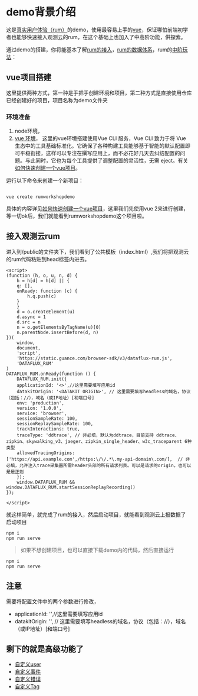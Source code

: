# demo背景介绍

这是[真实用户体验（rum）](https://docs.guance.com/real-user-monitoring/)的demo，使用最容易上手的[vue](https://cli.vuejs.org/config/)，保证哪怕前端初学者也能够快速接入观测云的rum，在这个基础上也加入了中高阶功能，供探索。

通过demo的搭建，你将能基本了解[rum的接入](https://docs.guance.com/real-user-monitoring/web/app-access/)，[rum的数据体系](https://docs.guance.com/real-user-monitoring/web/app-data-collection/)，rum的[中阶玩法](https://docs.guance.com/real-user-monitoring/web/custom-sdk/)：



## vue项目搭建
这里提供两种方式，第一种是手把手创建环境和项目，第二种方式是直接使用仓库已经创建好的项目，项目名称为demo文件夹
### 环境准备
1. node环境，
2. [vue 环境](https://cli.vuejs.org/zh/#%E8%B5%B7%E6%AD%A5)，
这里的vue环境搭建使用Vue CLI 服务，Vue CLI 致力于将 Vue 生态中的工具基础标准化。它确保了各种构建工具能够基于智能的默认配置即可平稳衔接，这样可以专注在撰写应用上，而不必花好几天去纠结配置的问题。与此同时，它也为每个工具提供了调整配置的灵活性，无需 eject。有关[如何快速创建一个vue项目](https://cli.vuejs.org/zh/guide/creating-a-project.html)。

运行以下命令来创建一个新项目：
```

vue create rumworkshopdemo

```
具体的内容详见[如何快速创建一个vue项目](https://cli.vuejs.org/zh/guide/creating-a-project.html)，这里我们先使用vue 2来进行创建，等一切ok后，我们就能看到rumworkshopdemo这个项目啦。

## 接入观测云rum
进入到/public的文件夹下，我们看到了公共模板（index.html）,我们将把观测云的rum代码粘贴到head标签内进去。

```
<script>
(function (h, o, u, n, d) {
    h = h[d] = h[d] || {
    q: [],
    onReady: function (c) {
        h.q.push(c)
    }
    }
    d = o.createElement(u)
    d.async = 1
    d.src = n
    n = o.getElementsByTagName(u)[0]
    n.parentNode.insertBefore(d, n)
})(
    window,
    document,
    'script',
    'https://static.guance.com/browser-sdk/v3/dataflux-rum.js',
    'DATAFLUX_RUM'
)
DATAFLUX_RUM.onReady(function () {
    DATAFLUX_RUM.init({
    applicationId: '<>',//这里需要填写应用id
    datakitOrigin: '<DATAKIT ORIGIN>', // 这里需要填写headless的域名，协议（包括：//），域名（或IP地址）[和端口号]
    env: 'production',
    version: '1.0.0',
    service: 'browser',
    sessionSampleRate: 100,
    sessionReplaySampleRate: 100,
    trackInteractions: true,
    traceType: 'ddtrace', // 非必填，默认为ddtrace，目前支持 ddtrace、zipkin、skywalking_v3、jaeger、zipkin_single_header、w3c_traceparent 6种类型
    allowedTracingOrigins: ['https://api.example.com',/https:\/\/.*\.my-api-domain\.com/],  // 非必填，允许注入trace采集器所需header头部的所有请求列表。可以是请求的origin，也可以是是正则
    });
    window.DATAFLUX_RUM && window.DATAFLUX_RUM.startSessionReplayRecording()
});

</script>
```
就这样简单，就完成了rum的接入，然后启动项目，就能看到观测云上报数据了
启动项目

```
npm i
npm run serve
```

> 如果不想创建项目，也可以直接下载demo内的代码，然后直接运行

```
npm i
npm run serve
```

## 注意
需要将配置文件中的两个参数进行修改，
- applicationId: '<demo>',//这里需要填写应用id
- datakitOrigin: '<DATAKIT ORIGIN>', // 这里需要填写headless的域名，协议（包括：//），域名（或IP地址）[和端口号]
    
  
 ## 剩下的就是高级功能了
 
- [自定义user](https://docs.guance.com/real-user-monitoring/web/custom-sdk/user-id/)
- [自定义事件](https://docs.guance.com/real-user-monitoring/web/custom-sdk/add-action/)
- [自定义错误](https://docs.guance.com/real-user-monitoring/web/custom-sdk/add-error/)
- [自定义Tag](https://docs.guance.com/real-user-monitoring/web/custom-sdk/add-additional-tag/)
 
